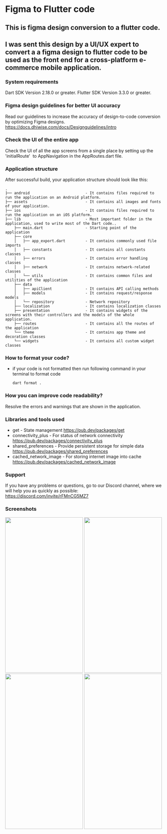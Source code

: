 
# Figma to Flutter code
## This is figma design conversion to a flutter code.

## I was sent this design by a UI/UX expert to convert a a figma design to flutter code to be used as the front end for a cross-platform e-commerce mobile application.

### System requirements

Dart SDK Version 2.18.0 or greater.
Flutter SDK Version 3.3.0 or greater.

### Figma design guidelines for better UI accuracy

Read our guidelines to increase the accuracy of design-to-code conversion by optimizing Figma designs.
https://docs.dhiwise.com/docs/Designguidelines/intro

### Check the UI of the entire app

Check the UI of all the app screens from a single place by setting up the 'initialRoute'  to AppNavigation in the AppRoutes.dart file.

### Application structure

After successful build, your application structure should look like this:

```
.
├── android                         - It contains files required to run the application on an Android platform.
├── assets                          - It contains all images and fonts of your application.
├── ios                             - It contains files required to run the application on an iOS platform.
├── lib                             - Most important folder in the application, used to write most of the Dart code..
    ├── main.dart                   - Starting point of the application
    ├── core
    │   ├── app_export.dart         - It contains commonly used file imports
    │   ├── constants               - It contains all constants classes
    │   ├── errors                  - It contains error handling classes                  
    │   ├── network                 - It contains network-related classes
    │   └── utils                   - It contains common files and utilities of the application
    ├── data
    │   ├── apiClient               - It contains API calling methods 
    │   ├── models                  - It contains request/response models 
    │   └── repository              - Network repository
    ├── localization                - It contains localization classes
    ├── presentation                - It contains widgets of the screens with their controllers and the models of the whole application.
    ├── routes                      - It contains all the routes of the application
    └── theme                       - It contains app theme and decoration classes
    └── widgets                     - It contains all custom widget classes
```

### How to format your code?

- if your code is not formatted then run following command in your terminal to format code
  ```
  dart format .
  ```

### How you can improve code readability?

Resolve the errors and warnings that are shown in the application.

### Libraries and tools used

- get - State management
  https://pub.dev/packages/get
- connectivity_plus - For status of network connectivity
  https://pub.dev/packages/connectivity_plus
- shared_preferences - Provide persistent storage for simple data
  https://pub.dev/packages/shared_preferences
- cached_network_image - For storing internet image into cache
  https://pub.dev/packages/cached_network_image

### Support

If you have any problems or questions, go to our Discord channel, where we will help you as quickly as possible: https://discord.com/invite/rFMnCG5MZ7

### Screenshots
<img src= "https://github.com/Davidadama/figma/assets/49925866/cdcaf4f7-24ea-4343-a5ab-b3a7b19f8b07"  height ='500' width='250'
/>
<img src= "https://github.com/Davidadama/figma/assets/49925866/d0443c50-3c03-4c5c-9772-e136cd36a6d8"  height ='500' width='250'
/>
<img src= "https://github.com/Davidadama/figma/assets/49925866/625b4816-0649-4d82-b386-60fb25ab8b14"  height ='500' width='250'
/>
<img src= "https://github.com/Davidadama/figma/assets/49925866/da3854cf-aa28-4403-a2c8-d2c46caf5ddd"
  height ='500' width='250'
/>


